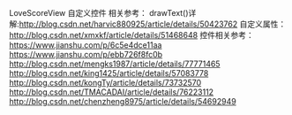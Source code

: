 LoveScoreView 自定义控件 相关参考：
    drawText()详解:http://blog.csdn.net/harvic880925/article/details/50423762
    自定义属性：http://blog.csdn.net/xmxkf/article/details/51468648
    控件相关参考：
        https://www.jianshu.com/p/6c5e4dce11aa
        https://www.jianshu.com/p/ebb726f8fc0b
        http://blog.csdn.net/mengks1987/article/details/77771465
        http://blog.csdn.net/king1425/article/details/57083778
        http://blog.csdn.net/kongTy/article/details/73732570
        http://blog.csdn.net/TMACADAI/article/details/76223112
        http://blog.csdn.net/chenzheng8975/article/details/54692949

